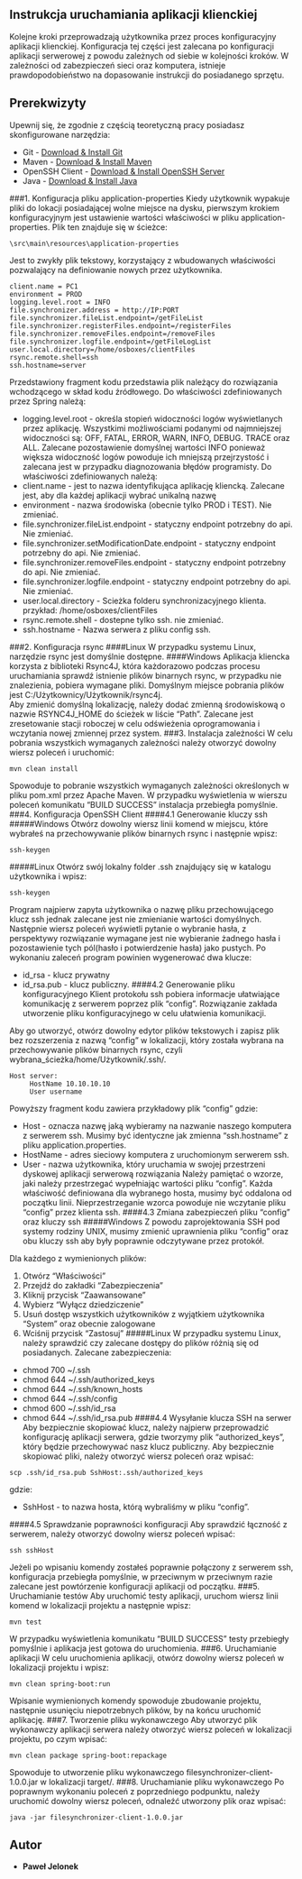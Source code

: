 ##	Instrukcja uruchamiania aplikacji klienckiej
Kolejne kroki przeprowadzają użytkownika przez proces konfiguracyjny aplikacji klienckiej. Konfiguracja tej części
jest zalecana po konfiguracji aplikacji serwerowej z powodu zależnych od siebie w kolejności kroków. 
W zależności od zabezpieczeń sieci oraz komputera, istnieje prawdopodobieństwo na dopasowanie instrukcji do posiadanego 
sprzętu.
## Prerekwizyty
Upewnij się, że zgodnie z częścią teoretyczną pracy posiadasz skonfigurowane narzędzia:
* Git - [Download & Install Git](https://git-scm.com/downloads)
* Maven - [Download & Install Maven](https://maven.apache.org/) 
* OpenSSH Client - [Download & Install OpenSSH Server](https://www.bleepingcomputer.com/news/microsoft/how-to-install-the-built-in-windows-10-openssh-server/)
* Java - [Download & Install Java](https://maven.apache.org/)


###1.	Konfiguracja pliku application-properties
Kiedy użytkownik wypakuje pliki do lokacji posiadającej wolne miejsce na dysku, pierwszym krokiem konfiguracyjnym 
jest ustawienie wartości właściwości w pliku application-properties. Plik ten znajduje się w ścieżce:
```
\src\main\resources\application-properties
```
Jest to zwykły plik tekstowy, korzystający z wbudowanych właściwości pozwalający na definiowanie nowych 
przez użytkownika.
```
client.name = PC1   
environment = PROD   
logging.level.root = INFO   
file.synchronizer.address = http://IP:PORT   
file.synchronizer.fileList.endpoint=/getFileList  
file.synchronizer.registerFiles.endpoint=/registerFiles
file.synchronizer.removeFiles.endpoint=/removeFiles  
file.synchronizer.logfile.endpoint=/getFileLogList  
user.local.directory=/home/osboxes/clientFiles
rsync.remote.shell=ssh  
ssh.hostname=server   
 ```
Przedstawiony fragment kodu przedstawia plik należący do rozwiązania wchodzącego w skład kodu źródłowego.
Do właściwości zdefiniowanych przez Spring należą:
-	logging.level.root - określa stopień widoczności logów wyświetlanych przez aplikację. Wszystkimi możliwościami 
podanymi od najmniejszej widoczności są: OFF, FATAL, ERROR, WARN, INFO, DEBUG. TRACE oraz ALL. Zalecane 
pozostawienie domyślnej wartości INFO ponieważ większa widoczność logów powoduje ich mniejszą przejrzystość i zalecana 
jest w przypadku diagnozowania błędów programisty.
Do właściwości zdefiniowanych należą:
-	client.name - jest to nazwa identyfikująca aplikację kliencką. Zalecane jest, aby dla każdej aplikacji wybrać 
unikalną nazwę
-	environment - nazwa środowiska (obecnie tylko PROD i TEST). Nie zmieniać.
-	file.synchronizer.fileList.endpoint - statyczny endpoint potrzebny do api. Nie zmieniać.
-	file.synchronizer.setModificationDate.endpoint - statyczny endpoint potrzebny do api. Nie zmieniać.
-	file.synchronizer.removeFiles.endpoint - statyczny endpoint potrzebny do api. Nie zmieniać.
-	file.synchronizer.logfile.endpoint - statyczny endpoint potrzebny do api. Nie zmieniać.
-	user.local.directory - Scieżka folderu synchronizacyjnego klienta. przykład: /home/osboxes/clientFiles
-	rsync.remote.shell - dostepne tylko ssh. nie zmieniać.
-	ssh.hostname - Nazwa serwera z pliku config ssh.
 
###2.	Konfiguracja rsync
####Linux
W przypadku systemu Linux, narzędzie rsync jest domyślnie dostępne.
####Windows
Aplikacja kliencka korzysta z biblioteki Rsync4J, która każdorazowo podczas procesu uruchamiania sprawdź istnienie 
plików binarnych rsync, w przypadku nie znalezienia, pobiera wymagane pliki. Domyślnym miejsce pobrania plików 
jest C:/Użytkownicy/Użytkownik/rsync4j.  
Aby zmienić domyślną lokalizację, należy dodać zmienną środowiskową  o nazwie RSYNC4J_HOME do ścieżek w liście “Path”. 
Zalecane  jest zresetowanie stacji roboczej w celu odświeżenia oprogramowania i wczytania nowej zmiennej 
przez system.
###3.	Instalacja zależności
W celu pobrania wszystkich wymaganych zależności należy otworzyć dowolny wiersz poleceń i uruchomić:
 ```
mvn clean install           
 ```                                              
Spowoduje to pobranie wszystkich wymaganych zależności określonych w pliku pom.xml przez Apache Maven. W przypadku 
wyświetlenia w wierszu poleceń komunikatu “BUILD SUCCESS” instalacja przebiegła pomyślnie.
###4.	Konfiguracja OpenSSH Client
####4.1	Generowanie kluczy ssh
#####Windows
Otwórz dowolny wiersz linii komend w miejscu, które wybrałeś na przechowywanie plików binarnych rsync i następnie wpisz:
 ```
ssh-keygen
 ```
#####Linux
Otwórz swój lokalny folder .ssh znajdujący się w katalogu użytkownika i wpisz:
 ```
ssh-keygen
 ```
Program najpierw zapyta użytkownika o nazwę pliku przechowującego klucz ssh jednak zalecane jest nie zmienianie wartości
 domyślnych. Następnie wiersz poleceń wyświetli pytanie o wybranie hasła, z perspektywy rozwiązanie wymagane jest nie 
 wybieranie żadnego hasła i pozostawienie tych pól(hasło i potwierdzenie hasła) jako pustych. Po wykonaniu zaleceń 
 program powinien wygenerować dwa klucze: 
- id_rsa - klucz prywatny 
- id_rsa.pub - klucz publiczny.
####4.2	Generowanie pliku konfiguracyjnego
Klient protokołu ssh pobiera informacje ułatwiające komunikację z serwerem poprzez plik “config”. Rozwiązanie 
zakłada utworzenie pliku konfiguracyjnego w celu ułatwienia komunikacji.
 
Aby go utworzyć, otwórz dowolny edytor plików tekstowych i zapisz plik bez rozszerzenia z nazwą “config” w lokalizacji,
 który została wybrana na przechowywanie plików binarnych rsync, czyli wybrana_ścieżka/home/Użytkownik/.ssh/.
```
Host server: 
     HostName 10.10.10.10  
     User username
```
Powyższy fragment kodu zawiera przykładowy plik “config” gdzie:
-	Host - oznacza nazwę jaką wybieramy na nazwanie naszego komputera z serwerem ssh. Musimy być identyczne jak 
zmienna “ssh.hostname” z pliku application.properties.
-	HostName - adres sieciowy komputera z uruchomionym serwerem ssh.
-	User - nazwa użytkownika, który uruchamia w swojej przestrzeni dyskowej aplikacji serwerową rozwiązania
Należy pamiętać o wzorze, jaki należy przestrzegać wypełniając wartości pliku “config”. Każda właściwość definiowana 
dla wybranego hosta, musimy być oddalona od początku linii. Nieprzestrzeganie wzorca powoduje nie wczytanie 
pliku “config” przez klienta ssh.
####4.3	Zmiana zabezpieczeń pliku “config” oraz kluczy ssh
#####Windows
Z powodu zaprojektowania SSH pod systemy rodziny UNIX, musimy zmienić uprawnienia pliku “config” oraz obu kluczy ssh 
aby były poprawnie odczytywane przez protokół.

Dla każdego z wymienionych plików:
1.	Otwórz “Właściwości”
2.	Przejdź do zakładki “Zabezpieczenia”
3.	Kliknij przycisk “Zaawansowane”
4.	Wybierz “Wyłącz dziedziczenie”
5.	Usuń dostęp wszystkich użytkowników z wyjątkiem użytkownika “System” oraz obecnie zalogowane
6.	Wciśnij przycisk “Zastosuj”
#####Linux
W przypadku systemu Linux, należy sprawdzić czy zalecane dostępy do plików różnią się od posiadanych.
Zalecane zabezpieczenia:
 - chmod 700 ~/.ssh
 - chmod 644 ~/.ssh/authorized_keys
 - chmod 644 ~/.ssh/known_hosts
 - chmod 644 ~/.ssh/config
 - chmod 600 ~/.ssh/id_rsa
 - chmod 644 ~/.ssh/id_rsa.pub
####4.4 Wysyłanie klucza SSH na serwer
Aby bezpiecznie skopiować klucz, należy najpierw przeprowadzić konfigurację aplikacji serwera, gdzie tworzymy plik 
“authorized_keys”, który będzie przechowywać nasz klucz publiczny.
Aby bezpiecznie skopiować pliki, należy otworzyć wiersz poleceń oraz wpisać:
```
scp .ssh/id_rsa.pub SshHost:.ssh/authorized_keys
```
gdzie:
 - 	SshHost - to nazwa hosta, którą wybraliśmy w pliku “config”.
 
####4.5 Sprawdzanie poprawności konfiguracji
Aby sprawdzić łączność z serwerem, należy otworzyć dowolny wiersz poleceń wpisać:
```
ssh sshHost
```
Jeżeli po wpisaniu komendy zostałeś poprawnie połączony z serwerem ssh, konfiguracja przebiegła pomyślnie, w przeciwnym 
w przeciwnym razie zalecane jest powtórzenie konfiguracji aplikacji od początku.
###5.	Uruchamianie testów
Aby uruchomić testy aplikacji, uruchom wiersz linii komend w lokalizacji projektu a następnie wpisz:
```
mvn test  
```
W przypadku wyświetlenia komunikatu “BUILD SUCCESS” testy przebiegły pomyślnie i  aplikacja jest gotowa do uruchomienia.
###6.	Uruchamianie aplikacji
W celu uruchomienia aplikacji, otwórz dowolny wiersz poleceń w lokalizacji projektu i wpisz:
```
mvn clean spring-boot:run  
```
Wpisanie wymienionych komendy spowoduje zbudowanie projektu, następnie usunięciu niepotrzebnych plików, by na końcu uruchomić aplikację.
###7.	Tworzenie pliku wykonawczego
Aby utworzyć plik wykonawczy aplikacji serwera należy otworzyć wiersz poleceń w lokalizacji projektu, po czym wpisać:
```
mvn clean package spring-boot:repackage 
```
Spowoduje to utworzenie pliku wykonawczego filesynchronizer-client-1.0.0.jar w lokalizacji target/.
###8.	Uruchamianie pliku wykonawczego
Po poprawnym wykonaniu poleceń z poprzedniego podpunktu, należy uruchomić dowolny wiersz poleceń, odnaleźć utworzony 
plik oraz wpisać:
```
java -jar filesynchronizer-client-1.0.0.jar
```
## Autor
* **Paweł Jelonek** 
